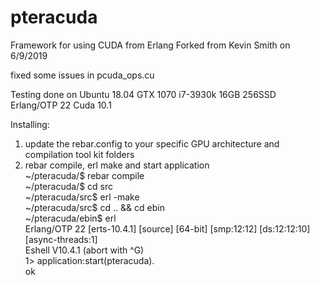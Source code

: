 # pteracuda
Framework for using CUDA from Erlang
Forked from Kevin Smith on 6/9/2019

fixed some issues in pcuda_ops.cu

Testing done on Ubuntu 18.04 GTX 1070 i7-3930k 16GB 256SSD
Erlang/OTP 22
Cuda 10.1

Installing:

1. update the rebar.config to your specific GPU architecture and compilation tool kit folders
2. rebar compile, erl make and start application<br>
~/pteracuda/$ rebar compile<br>
~/pteracuda/$ cd src<br>
~/pteracuda/src$ erl -make<br>
~/pteracuda/src$ cd .. && cd ebin<br>
~/pteracuda/ebin$ erl<br>
Erlang/OTP 22 [erts-10.4.1] [source] [64-bit] [smp:12:12] [ds:12:12:10] [async-threads:1]<br>
Eshell V10.4.1  (abort with ^G)<br>
1> application:start(pteracuda).<br>
ok<br>
